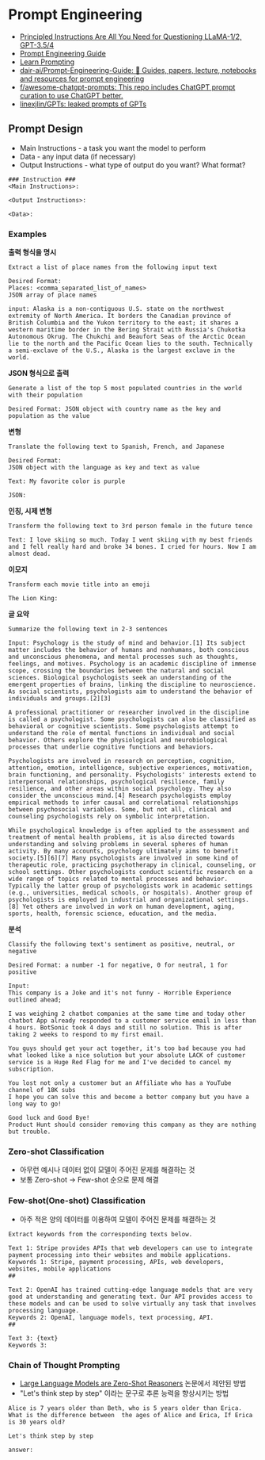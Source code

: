 # Prompt Engineering

- [Principled Instructions Are All You Need for Questioning LLaMA-1/2, GPT-3.5/4](https://arxiv.org/abs/2312.16171)
- [Prompt Engineering Guide](https://www.promptingguide.ai/kr)
- [Learn Prompting](https://learnprompting.org/ko/docs/intro)
- [dair-ai/Prompt-Engineering-Guide: 🐙 Guides, papers, lecture, notebooks and resources for prompt engineering](https://github.com/dair-ai/Prompt-Engineering-Guide)
- [f/awesome-chatgpt-prompts: This repo includes ChatGPT prompt curation to use ChatGPT better.](https://github.com/f/awesome-chatgpt-prompts)
- [linexjlin/GPTs: leaked prompts of GPTs](https://github.com/linexjlin/GPTs)

## Prompt Design

- Main Instructions - a task you want the model to perform
- Data - any input data (if necessary) 
- Output Instructions - what type of output do you want? What format?

```
### Instruction ###
<Main Instructions>:

<Output Instructions>:

<Data>:
```

### Examples

**출력 형식을 명시**
```
Extract a list of place names from the following input text

Desired Format:
Places: <comma_separated_list_of_names>
JSON array of place names

input: Alaska is a non-contiguous U.S. state on the northwest extremity of North America. It borders the Canadian province of British Columbia and the Yukon territory to the east; it shares a western maritime border in the Bering Strait with Russia's Chukotka Autonomous Okrug. The Chukchi and Beaufort Seas of the Arctic Ocean lie to the north and the Pacific Ocean lies to the south. Technically a semi-exclave of the U.S., Alaska is the largest exclave in the world.
```

**JSON 형식으로 출력**
```
Generate a list of the top 5 most populated countries in the world with their population

Desired Format: JSON object with country name as the key and population as the value
```

**변형**
```
Translate the following text to Spanish, French, and Japanese

Desired Format: 
JSON object with the language as key and text as value

Text: My favorite color is purple

JSON: 
```

**인칭, 시제 변형**
```
Transform the following text to 3rd person female in the future tence

Text: I love skiing so much. Today I went skiing with my best friends and I fell really hard and broke 34 bones. I cried for hours. Now I am almost dead.
```

**이모지**
```
Transform each movie title into an emoji

The Lion King:
```

**글 요약**
```
Summarize the following text in 2-3 sentences

Input: Psychology is the study of mind and behavior.[1] Its subject matter includes the behavior of humans and nonhumans, both conscious and unconscious phenomena, and mental processes such as thoughts, feelings, and motives. Psychology is an academic discipline of immense scope, crossing the boundaries between the natural and social sciences. Biological psychologists seek an understanding of the emergent properties of brains, linking the discipline to neuroscience. As social scientists, psychologists aim to understand the behavior of individuals and groups.[2][3]

A professional practitioner or researcher involved in the discipline is called a psychologist. Some psychologists can also be classified as behavioral or cognitive scientists. Some psychologists attempt to understand the role of mental functions in individual and social behavior. Others explore the physiological and neurobiological processes that underlie cognitive functions and behaviors.

Psychologists are involved in research on perception, cognition, attention, emotion, intelligence, subjective experiences, motivation, brain functioning, and personality. Psychologists' interests extend to interpersonal relationships, psychological resilience, family resilience, and other areas within social psychology. They also consider the unconscious mind.[4] Research psychologists employ empirical methods to infer causal and correlational relationships between psychosocial variables. Some, but not all, clinical and counseling psychologists rely on symbolic interpretation.

While psychological knowledge is often applied to the assessment and treatment of mental health problems, it is also directed towards understanding and solving problems in several spheres of human activity. By many accounts, psychology ultimately aims to benefit society.[5][6][7] Many psychologists are involved in some kind of therapeutic role, practicing psychotherapy in clinical, counseling, or school settings. Other psychologists conduct scientific research on a wide range of topics related to mental processes and behavior. Typically the latter group of psychologists work in academic settings (e.g., universities, medical schools, or hospitals). Another group of psychologists is employed in industrial and organizational settings.[8] Yet others are involved in work on human development, aging, sports, health, forensic science, education, and the media.
```

**분석**
```
Classify the following text's sentiment as positive, neutral, or negative 

Desired Format: a number -1 for negative, 0 for neutral, 1 for positive

Input:
This company is a Joke and it's not funny - Horrible Experience outlined ahead;

I was weighing 2 chatbot companies at the same time and today other chatbot App already responded to a customer service email in less than 4 hours. BotSonic took 4 days and still no solution. This is after taking 2 weeks to respond to my first email.

You guys should get your act together, it's too bad because you had what looked like a nice solution but your absolute LACK of customer service is a Huge Red Flag for me and I've decided to cancel my subscription.

You lost not only a customer but an Affiliate who has a YouTube channel of 18K subs
I hope you can solve this and become a better company but you have a long way to go!

Good luck and Good Bye!
Product Hunt should consider removing this company as they are nothing but trouble.
```

### Zero-shot Classification
- 아무런 예시나 데이터 없이 모델이 주어진 문제를 해결하는 것
- 보통 Zero-shot -> Few-shot 순으로 문제 해결

### Few-shot(One-shot) Classification
- 아주 적은 양의 데이터를 이용하여 모델이 주어진 문제를 해결하는 것
```
Extract keywords from the corresponding texts below.

Text 1: Stripe provides APIs that web developers can use to integrate payment processing into their websites and mobile applications.
Keywords 1: Stripe, payment processing, APIs, web developers, websites, mobile applications 
##

Text 2: OpenAI has trained cutting-edge language models that are very good at understanding and generating text. Our API provides access to these models and can be used to solve virtually any task that involves processing language.
Keywords 2: OpenAI, language models, text processing, API.
##

Text 3: {text} 
Keywords 3: 
```

### Chain of Thought Prompting
- [Large Language Models are Zero-Shot Reasoners](https://arxiv.org/abs/2205.11916) 논문에서 제안된 방법
- "Let's think step by step" 이라는 문구로 추론 능력을 향상시키는 방법

```
Alice is 7 years older than Beth, who is 5 years older than Erica. What is the difference between  the ages of Alice and Erica, If Erica is 30 years old?

Let's think step by step

answer: 
```
